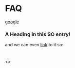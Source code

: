 # FAQ

[google](http://www.google.com)
### <a name="head1234"></a>A Heading in this SO entry!
and we can even [link](#head1234) to it so:

#
#
#
#
#
#
#
#
#
#
#
#
#
#
#
#
#
#
#
#
#
#
#
#
<>
